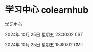 # 学习中心 colearnhub
[学习中心](http://219.139.199.238:56308/colearnhub/)

2024年 10月 25日 星期五 23:00:02 CST

2024年 10月 25日 星期五 15:00:02 GMT
